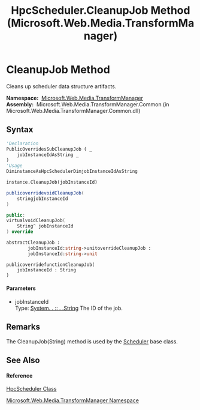 ﻿---
title: HpcScheduler.CleanupJob Method  (Microsoft.Web.Media.TransformManager)
TOCTitle: CleanupJob Method
ms:assetid: M:Microsoft.Web.Media.TransformManager.HpcScheduler.CleanupJob(System.String)
ms:mtpsurl: https://msdn.microsoft.com/en-us/library/microsoft.web.media.transformmanager.hpcscheduler.cleanupjob(v=VS.90)
ms:contentKeyID: 35520837
ms.date: 06/14/2012
mtps_version: v=VS.90
f1_keywords:
- Microsoft.Web.Media.TransformManager.HpcScheduler.CleanupJob
dev_langs:
- CSharp
- JScript
- VB
- FSharp
- c++
api_location:
- Microsoft.Web.Media.TransformManager.Common.dll
api_name:
- Microsoft.Web.Media.TransformManager.HpcScheduler.CleanupJob
api_type:
- Managed
topic_type:
- apiref
- kbSyntax
product_family_name: VS
ROBOTS: INDEX,FOLLOW
---

# CleanupJob Method

Cleans up scheduler data structure artifacts.

**Namespace:**  [Microsoft.Web.Media.TransformManager](microsoft-web-media-transformmanager-namespace.md)  
**Assembly:**  Microsoft.Web.Media.TransformManager.Common (in Microsoft.Web.Media.TransformManager.Common.dll)

## Syntax

``` vb
'Declaration
PublicOverridesSubCleanupJob ( _
    jobInstanceIdAsString _
)
'Usage
DiminstanceAsHpcSchedulerDimjobInstanceIdAsString

instance.CleanupJob(jobInstanceId)
```

``` csharp
publicoverridevoidCleanupJob(
    stringjobInstanceId
)
```

``` c++
public:
virtualvoidCleanupJob(
    String^ jobInstanceId
) override
```

``` fsharp
abstractCleanupJob : 
        jobInstanceId:string->unitoverrideCleanupJob : 
        jobInstanceId:string->unit
```

``` jscript
publicoverridefunctionCleanupJob(
    jobInstanceId : String
)
```

#### Parameters

  - jobInstanceId  
    Type: [System. . :: . .String](https://msdn.microsoft.com/en-us/library/s1wwdcbf\(v=vs.90\))  
    The ID of the job.  

## Remarks

The CleanupJob(String) method is used by the [Scheduler](scheduler-class-microsoft-web-media-transformmanager.md) base class.

## See Also

#### Reference

[HpcScheduler Class](hpcscheduler-class-microsoft-web-media-transformmanager.md)

[Microsoft.Web.Media.TransformManager Namespace](microsoft-web-media-transformmanager-namespace.md)

